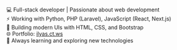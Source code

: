 💻 Full-stack developer | Passionate about web development  
⚡ Working with Python, PHP (Laravel), JavaScript (React, Next.js)  
🎨 Building modern UIs with HTML, CSS, and Bootstrap  
🌐 Portfolio: [ilyas.ct.ws](https://ilyas.ct.ws)  
🚀 Always learning and exploring new technologies
